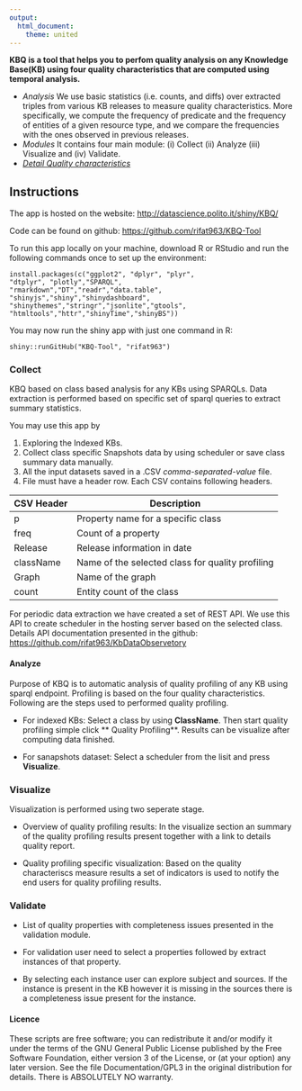 ```yaml
---
output:
  html_document:
    theme: united
---
```


**KBQ is a tool that helps you to perfom quality analysis on any Knowledge Base(KB) using four quality characteristics that are computed using temporal analysis.**

- *Analysis* We use basic statistics (i.e. counts, and diffs) over extracted triples from various KB releases to measure quality characteristics. More specifically, we compute the frequency of predicate and the frequency of entities of a given resource type, and we compare the frequencies with the ones observed in previous releases.
- *Modules* It contains four main module: (i) Collect (ii) Analyze (iii) Visualize and (iv) Validate.
- [*Detail Quality characteristics*](http://softeng.polito.it/rifat/QualityCharacteristics.pdf)

## Instructions

The app is hosted on the website: http://datascience.polito.it/shiny/KBQ/

Code can be found on github: https://github.com/rifat963/KBQ-Tool

To run this app locally on your machine, download R or RStudio and run the following commands once to set up the environment:

```
install.packages(c("ggplot2", "dplyr", "plyr", 
"dtplyr", "plotly","SPARQL",
"rmarkdown","DT","readr","data.table",
"shinyjs","shiny","shinydashboard",
"shinythemes","stringr","jsonlite","gtools",
"htmltools","httr","shinyTime","shinyBS"))

```
You may now run the shiny app with just one command in R:

```
shiny::runGitHub("KBQ-Tool", "rifat963")
```

### Collect

KBQ based on class based analysis for any KBs using SPARQLs. Data extraction is performed based on specific set of sparql queries to extract summary statistics. 

You may use this app by

1. Exploring the Indexed KBs.
2. Collect class specific Snapshots data by using scheduler or save class summary data manually.
3. All the input datasets saved in a .CSV *comma-separated-value* file.
4. File must have a header row. Each CSV contains following headers.

| CSV Header    | Description |
| ------------- | ------------- |
| p             | Property name for a specific class  |
| freq          | Count of a property |
| Release       | Release information in date |
| className     | Name of the selected class for quality profiling |
| Graph         | Name of the graph |
| count         | Entity count of the class |


For periodic data extraction we have created a set of REST API. We use this API to create scheduler in the hosting server based on the selected class. Details API documentation presented in the github: https://github.com/rifat963/KbDataObservetory


#### Analyze

Purpose of KBQ is to automatic analysis of quality profiling of any KB using sparql endpoint. Profiling is based on the four quality characteristics. Following are the steps used to performed quality profiling.

- For indexed KBs: Select a class by using **ClassName**. Then start quality profiling simple click ** Quality Profiling**. Results can be visualize after computing data finished.

- For sanapshots dataset: Select a scheduler from the lisit and press **Visualize**. 

### Visualize

Visualization is performed using two seperate stage.

- Overview of quality profiling results: In the visualize section an summary of the quality profiling results present together with a link to details quality report. 

- Quality profiling specific visualization: Based on the quality characteriscs measure results a set of indicators is used to notify the end users for quality profiling results.


### Validate

- List of quality properties with completeness issues presented in the validation module. 

- For validation user need to select a properties followed by extract instances of that property.

- By selecting each instance user can explore subject and sources. If the instance is present in the KB however it is missing in the sources there is a completeness issue present for the instance.

#### Licence
These scripts are free software; you can redistribute it and/or modify it under the terms of the GNU General Public License published by
the Free Software Foundation, either version 3 of the License, or (at your option) any later version. See the file Documentation/GPL3 in the original distribution for details. There is ABSOLUTELY NO warranty. 
<a name="rdata"></a> 

<a name="vis"></a> 

<a name="pcaplots"></a>


<a name="analysisplots"></a>



 


 



